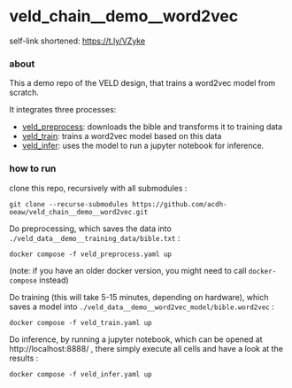 # veld_chain__demo__word2vec

self-link shortened: https://t.ly/VZyke

### about

This a demo repo of the VELD design, that trains a word2vec model from scratch.

It integrates three processes: 
- [veld_preprocess](./veld_preprocess.yaml): downloads the bible and transforms it to training data
- [veld_train](./veld_train.yaml): trains a word2vec model based on this data
- [veld_infer](./veld_infer.yaml): uses the model to run a jupyter notebook for inference.

### how to run

clone this repo, recursively with all submodules :
```
git clone --recurse-submodules https://github.com/acdh-oeaw/veld_chain__demo__word2vec.git
```

Do preprocessing, which saves the data into `./veld_data__demo__training_data/bible.txt` :
```
docker compose -f veld_preprocess.yaml up
```
(note: if you have an older docker version, you might need to call `docker-compose` instead)

Do training (this will take 5-15 minutes, depending on hardware), which saves a model into
`./veld_data__demo__word2vec_model/bible.word2vec` :
```
docker compose -f veld_train.yaml up
```

Do inference, by running a jupyter notebook, which can be opened at http://localhost:8888/ , there
simply execute all cells and have a look at the results :
```
docker compose -f veld_infer.yaml up
```

